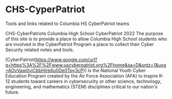# CHS-CyperPatriot
Tools and links related to Columbia HS CyberPatriot teams

CHS-CyberPatriots	Columbia High School CyberPatriot 2022
 The purpose of this site is to provide a place to allow Columbia High School students who are involved in the CyberPatriot Program  a place to collect their Cyber Security related notes and tools. 

[CyberPatriot(https://www.google.com/url?q=https%3A%2F%2Fwww.uscyberpatriot.org%2Fhome&sa=D&sntz=1&usg=AOvVaw0vjCbbHirb6u0De0Tpy3cP)] is the National Youth Cyber Education Program created by the Air Force Association (AFA) to inspire K-12 students toward careers in cybersecurity or other science, technology, engineering, and mathematics (STEM) disciplines critical to our nation's future.
